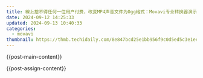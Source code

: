 ```yaml
---
title: 線上捨不得任何一位用户付费，改变MP4声音文件为Ogg格式：Movavi专业转换器演示
date: 2024-09-12 14:25:33
updated: 2024-09-13 10:40:33
categories:
  - movavi
thumbnail: https://thmb.techidaily.com/8e847bcd25e1bb956f9c0d5ed5c3e1ee40f922a7b0a9cd027835fb97af58ec95.jpg
---
```


{{post-main-content}}

<ins class="adsbygoogle"
     style="display:block"
     data-ad-format="autorelaxed"
     data-ad-client="ca-pub-7571918770474297"
     data-ad-slot="1223367746"></ins>

{{post-assign-content}}

<ins class="adsbygoogle"
     style="display:block"
     data-ad-client="ca-pub-7571918770474297"
     data-ad-slot="8358498916"
     data-ad-format="auto"
     data-full-width-responsive="true"></ins>
